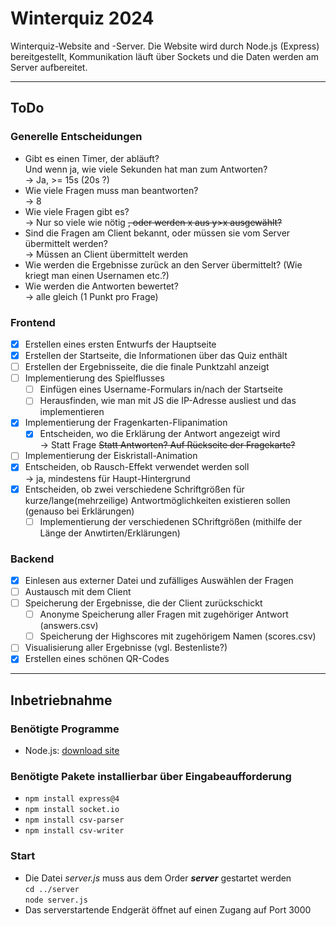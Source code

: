 # Winterquiz 2024

Winterquiz-Website and -Server.
Die Website wird durch Node.js (Express) bereitgestellt, Kommunikation läuft über Sockets und die Daten werden am Server aufbereitet.

---

## ToDo

### Generelle Entscheidungen

* Gibt es einen Timer, der abläuft?  
    Und wenn ja, wie viele Sekunden hat man zum Antworten?  
    -> Ja, >= 15s (20s ?)
* Wie viele Fragen muss man beantworten?  
    -> 8
* Wie viele Fragen gibt es?  
    -> Nur so viele wie nötig ~~, oder werden x aus y>x ausgewählt?~~
* Sind die Fragen am Client bekannt, oder müssen sie vom Server übermittelt werden?  
    -> Müssen an Client übermittelt werden
* Wie werden die Ergebnisse zurück an den Server übermittelt? (Wie kriegt man einen Usernamen etc.?)
* Wie werden die Antworten bewertet?  
    -> alle gleich (1 Punkt pro Frage)

### Frontend

* [x] Erstellen eines ersten Entwurfs der Hauptseite
* [x] Erstellen der Startseite, die Informationen über das Quiz enthält
* [ ] Erstellen der Ergebnisseite, die die finale Punktzahl anzeigt
* [ ] Implementierung des Spielflusses  
  * [ ] Einfügen eines Username-Formulars in/nach der Startseite
  * [ ] Herausfinden, wie man mit JS die IP-Adresse ausliest und das implementieren
* [x] Implementierung der Fragenkarten-Flipanimation  
  * [x] Entscheiden, wo die Erklärung der Antwort angezeigt wird  
    -> Statt Frage ~~Statt Antworten? Auf Rückseite der Fragekarte?~~
* [ ] Implementierung der Eiskristall-Animation
* [x] Entscheiden, ob Rausch-Effekt verwendet werden soll  
    -> ja, mindestens für Haupt-Hintergrund
* [x] Entscheiden, ob zwei verschiedene Schriftgrößen für kurze/lange(mehrzeilige) Antwortmöglichkeiten existieren sollen (genauso bei Erklärungen)
  * [ ] Implementierung der verschiedenen SChriftgrößen (mithilfe der Länge der Anwtirten/Erklärungen)

### Backend

* [x] Einlesen aus externer Datei und zufälliges Auswählen der Fragen
* [ ] Austausch mit dem Client
* [ ] Speicherung der Ergebnisse, die der Client zurückschickt
  * [ ] Anonyme Speicherung aller Fragen mit zugehöriger Antwort (answers.csv)
  * [ ] Speicherung der Highscores mit zugehörigem Namen (scores.csv)
* [ ] Visualisierung aller Ergebnisse (vgl. Bestenliste?)
* [x] Erstellen eines schönen QR-Codes

---

## Inbetriebnahme

### Benötigte Programme

* Node.js: [download site](https://nodejs.org/en/download "Node.js downloads")

### Benötigte Pakete installierbar über Eingabeaufforderung

* `npm install express@4`
* `npm install socket.io`
* `npm install csv-parser`
* `npm install csv-writer`

### Start

* Die Datei *server.js* muss aus dem Order ***server*** gestartet werden  
    `cd ../server`  
    `node server.js`
* Das serverstartende Endgerät öffnet auf einen Zugang auf Port 3000
